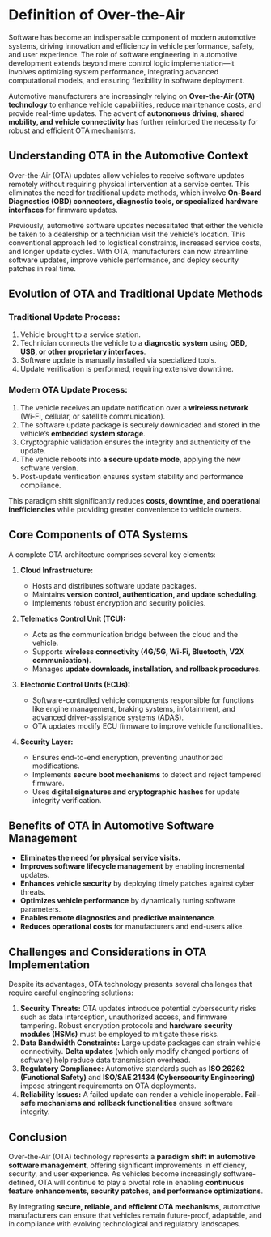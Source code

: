 # Definition of Over-the-Air

Software has become an indispensable component of modern automotive systems, driving innovation and efficiency in vehicle performance, safety, and user experience. The role of software engineering in automotive development extends beyond mere control logic implementation—it involves optimizing system performance, integrating advanced computational models, and ensuring flexibility in software deployment.

Automotive manufacturers are increasingly relying on **Over-the-Air (OTA) technology** to enhance vehicle capabilities, reduce maintenance costs, and provide real-time updates. The advent of **autonomous driving, shared mobility, and vehicle connectivity** has further reinforced the necessity for robust and efficient OTA mechanisms.

## Understanding OTA in the Automotive Context

Over-the-Air (OTA) updates allow vehicles to receive software updates remotely without requiring physical intervention at a service center. This eliminates the need for traditional update methods, which involve **On-Board Diagnostics (OBD) connectors, diagnostic tools, or specialized hardware interfaces** for firmware updates.

Previously, automotive software updates necessitated that either the vehicle be taken to a dealership or a technician visit the vehicle’s location. This conventional approach led to logistical constraints, increased service costs, and longer update cycles. With OTA, manufacturers can now streamline software updates, improve vehicle performance, and deploy security patches in real time.

## Evolution of OTA and Traditional Update Methods

### **Traditional Update Process:**
1. Vehicle brought to a service station.
2. Technician connects the vehicle to a **diagnostic system** using **OBD, USB, or other proprietary interfaces**.
3. Software update is manually installed via specialized tools.
4. Update verification is performed, requiring extensive downtime.

### **Modern OTA Update Process:**
1. The vehicle receives an update notification over a **wireless network** (Wi-Fi, cellular, or satellite communication).
2. The software update package is securely downloaded and stored in the vehicle’s **embedded system storage**.
3. Cryptographic validation ensures the integrity and authenticity of the update.
4. The vehicle reboots into **a secure update mode**, applying the new software version.
5. Post-update verification ensures system stability and performance compliance.

This paradigm shift significantly reduces **costs, downtime, and operational inefficiencies** while providing greater convenience to vehicle owners.

## Core Components of OTA Systems

A complete OTA architecture comprises several key elements:

1. **Cloud Infrastructure:**
   - Hosts and distributes software update packages.
   - Maintains **version control, authentication, and update scheduling**.
   - Implements robust encryption and security policies.

2. **Telematics Control Unit (TCU):**
   - Acts as the communication bridge between the cloud and the vehicle.
   - Supports **wireless connectivity (4G/5G, Wi-Fi, Bluetooth, V2X communication)**.
   - Manages **update downloads, installation, and rollback procedures**.

3. **Electronic Control Units (ECUs):**
   - Software-controlled vehicle components responsible for functions like engine management, braking systems, infotainment, and advanced driver-assistance systems (ADAS).
   - OTA updates modify ECU firmware to improve vehicle functionalities.

4. **Security Layer:**
   - Ensures end-to-end encryption, preventing unauthorized modifications.
   - Implements **secure boot mechanisms** to detect and reject tampered firmware.
   - Uses **digital signatures and cryptographic hashes** for update integrity verification.

## Benefits of OTA in Automotive Software Management

- **Eliminates the need for physical service visits.**
- **Improves software lifecycle management** by enabling incremental updates.
- **Enhances vehicle security** by deploying timely patches against cyber threats.
- **Optimizes vehicle performance** by dynamically tuning software parameters.
- **Enables remote diagnostics and predictive maintenance**.
- **Reduces operational costs** for manufacturers and end-users alike.

## Challenges and Considerations in OTA Implementation

Despite its advantages, OTA technology presents several challenges that require careful engineering solutions:

1. **Security Threats:** OTA updates introduce potential cybersecurity risks such as data interception, unauthorized access, and firmware tampering. Robust encryption protocols and **hardware security modules (HSMs)** must be employed to mitigate these risks.
2. **Data Bandwidth Constraints:** Large update packages can strain vehicle connectivity. **Delta updates** (which only modify changed portions of software) help reduce data transmission overhead.
3. **Regulatory Compliance:** Automotive standards such as **ISO 26262 (Functional Safety)** and **ISO/SAE 21434 (Cybersecurity Engineering)** impose stringent requirements on OTA deployments.
4. **Reliability Issues:** A failed update can render a vehicle inoperable. **Fail-safe mechanisms and rollback functionalities** ensure software integrity.

## Conclusion

Over-the-Air (OTA) technology represents a **paradigm shift in automotive software management**, offering significant improvements in efficiency, security, and user experience. As vehicles become increasingly software-defined, OTA will continue to play a pivotal role in enabling **continuous feature enhancements, security patches, and performance optimizations**.

By integrating **secure, reliable, and efficient OTA mechanisms**, automotive manufacturers can ensure that vehicles remain future-proof, adaptable, and in compliance with evolving technological and regulatory landscapes.